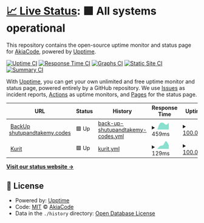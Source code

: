 # [📈 Live Status](https://status.kafu.dev): <!--live status--> **🟩 All systems operational**

This repository contains the open-source uptime monitor and status page for [AkiaCode](ko-fi.com/catry), powered by [Upptime](https://github.com/upptime/upptime).

[![Uptime CI](https://github.com/AkiaCode/status.kafu.dev/workflows/Uptime%20CI/badge.svg)](https://github.com/AkiaCode/status.kafu.dev/actions?query=workflow%3A%22Uptime+CI%22)
[![Response Time CI](https://github.com/AkiaCode/status.kafu.dev/workflows/Response%20Time%20CI/badge.svg)](https://github.com/AkiaCode/status.kafu.dev/actions?query=workflow%3A%22Response+Time+CI%22)
[![Graphs CI](https://github.com/AkiaCode/status.kafu.dev/workflows/Graphs%20CI/badge.svg)](https://github.com/AkiaCode/status.kafu.dev/actions?query=workflow%3A%22Graphs+CI%22)
[![Static Site CI](https://github.com/AkiaCode/status.kafu.dev/workflows/Static%20Site%20CI/badge.svg)](https://github.com/AkiaCode/status.kafu.dev/actions?query=workflow%3A%22Static+Site+CI%22)
[![Summary CI](https://github.com/AkiaCode/status.kafu.dev/workflows/Summary%20CI/badge.svg)](https://github.com/AkiaCode/status.kafu.dev/actions?query=workflow%3A%22Summary+CI%22)

With [Upptime](https://upptime.js.org), you can get your own unlimited and free uptime monitor and status page, powered entirely by a GitHub repository. We use [Issues](https://github.com/AkiaCode/status.kafu.dev/issues) as incident reports, [Actions](https://github.com/AkiaCode/status.kafu.dev/actions) as uptime monitors, and [Pages](https://status.kafu.dev) for the status page.

<!--start: status pages-->
<!-- This summary is generated by Upptime (https://github.com/upptime/upptime) -->
<!-- Do not edit this manually, your changes will be overwritten -->
<!-- prettier-ignore -->
| URL | Status | History | Response Time | Uptime |
| --- | ------ | ------- | ------------- | ------ |
| <img alt="" src="https://icons.duckduckgo.com/ip3/pmhbackup.kafu.dev.ico" height="13"> [BackUp shutupandtakemy.codes](https://pmhbackup.kafu.dev) | 🟩 Up | [back-up-shutupandtakemy-codes.yml](https://github.com/AkiaCode/status.kafu.dev/commits/HEAD/history/back-up-shutupandtakemy-codes.yml) | <details><summary><img alt="Response time graph" src="./graphs/back-up-shutupandtakemy-codes/response-time-week.png" height="20"> 459ms</summary><br><a href="https://status.kafu.dev/history/back-up-shutupandtakemy-codes"><img alt="Response time 459" src="https://img.shields.io/endpoint?url=https%3A%2F%2Fraw.githubusercontent.com%2FAkiaCode%2Fstatus.kafu.dev%2FHEAD%2Fapi%2Fback-up-shutupandtakemy-codes%2Fresponse-time.json"></a><br><a href="https://status.kafu.dev/history/back-up-shutupandtakemy-codes"><img alt="24-hour response time 401" src="https://img.shields.io/endpoint?url=https%3A%2F%2Fraw.githubusercontent.com%2FAkiaCode%2Fstatus.kafu.dev%2FHEAD%2Fapi%2Fback-up-shutupandtakemy-codes%2Fresponse-time-day.json"></a><br><a href="https://status.kafu.dev/history/back-up-shutupandtakemy-codes"><img alt="7-day response time 459" src="https://img.shields.io/endpoint?url=https%3A%2F%2Fraw.githubusercontent.com%2FAkiaCode%2Fstatus.kafu.dev%2FHEAD%2Fapi%2Fback-up-shutupandtakemy-codes%2Fresponse-time-week.json"></a><br><a href="https://status.kafu.dev/history/back-up-shutupandtakemy-codes"><img alt="30-day response time 459" src="https://img.shields.io/endpoint?url=https%3A%2F%2Fraw.githubusercontent.com%2FAkiaCode%2Fstatus.kafu.dev%2FHEAD%2Fapi%2Fback-up-shutupandtakemy-codes%2Fresponse-time-month.json"></a><br><a href="https://status.kafu.dev/history/back-up-shutupandtakemy-codes"><img alt="1-year response time 459" src="https://img.shields.io/endpoint?url=https%3A%2F%2Fraw.githubusercontent.com%2FAkiaCode%2Fstatus.kafu.dev%2FHEAD%2Fapi%2Fback-up-shutupandtakemy-codes%2Fresponse-time-year.json"></a></details> | <details><summary><a href="https://status.kafu.dev/history/back-up-shutupandtakemy-codes">100.00%</a></summary><a href="https://status.kafu.dev/history/back-up-shutupandtakemy-codes"><img alt="All-time uptime 100.00%" src="https://img.shields.io/endpoint?url=https%3A%2F%2Fraw.githubusercontent.com%2FAkiaCode%2Fstatus.kafu.dev%2FHEAD%2Fapi%2Fback-up-shutupandtakemy-codes%2Fuptime.json"></a><br><a href="https://status.kafu.dev/history/back-up-shutupandtakemy-codes"><img alt="24-hour uptime 100.00%" src="https://img.shields.io/endpoint?url=https%3A%2F%2Fraw.githubusercontent.com%2FAkiaCode%2Fstatus.kafu.dev%2FHEAD%2Fapi%2Fback-up-shutupandtakemy-codes%2Fuptime-day.json"></a><br><a href="https://status.kafu.dev/history/back-up-shutupandtakemy-codes"><img alt="7-day uptime 100.00%" src="https://img.shields.io/endpoint?url=https%3A%2F%2Fraw.githubusercontent.com%2FAkiaCode%2Fstatus.kafu.dev%2FHEAD%2Fapi%2Fback-up-shutupandtakemy-codes%2Fuptime-week.json"></a><br><a href="https://status.kafu.dev/history/back-up-shutupandtakemy-codes"><img alt="30-day uptime 100.00%" src="https://img.shields.io/endpoint?url=https%3A%2F%2Fraw.githubusercontent.com%2FAkiaCode%2Fstatus.kafu.dev%2FHEAD%2Fapi%2Fback-up-shutupandtakemy-codes%2Fuptime-month.json"></a><br><a href="https://status.kafu.dev/history/back-up-shutupandtakemy-codes"><img alt="1-year uptime 100.00%" src="https://img.shields.io/endpoint?url=https%3A%2F%2Fraw.githubusercontent.com%2FAkiaCode%2Fstatus.kafu.dev%2FHEAD%2Fapi%2Fback-up-shutupandtakemy-codes%2Fuptime-year.json"></a></details>
| <img alt="" src="https://icons.duckduckgo.com/ip3/kurit.kafu.dev.ico" height="13"> [Kurit](https://kurit.kafu.dev) | 🟩 Up | [kurit.yml](https://github.com/AkiaCode/status.kafu.dev/commits/HEAD/history/kurit.yml) | <details><summary><img alt="Response time graph" src="./graphs/kurit/response-time-week.png" height="20"> 129ms</summary><br><a href="https://status.kafu.dev/history/kurit"><img alt="Response time 129" src="https://img.shields.io/endpoint?url=https%3A%2F%2Fraw.githubusercontent.com%2FAkiaCode%2Fstatus.kafu.dev%2FHEAD%2Fapi%2Fkurit%2Fresponse-time.json"></a><br><a href="https://status.kafu.dev/history/kurit"><img alt="24-hour response time 180" src="https://img.shields.io/endpoint?url=https%3A%2F%2Fraw.githubusercontent.com%2FAkiaCode%2Fstatus.kafu.dev%2FHEAD%2Fapi%2Fkurit%2Fresponse-time-day.json"></a><br><a href="https://status.kafu.dev/history/kurit"><img alt="7-day response time 129" src="https://img.shields.io/endpoint?url=https%3A%2F%2Fraw.githubusercontent.com%2FAkiaCode%2Fstatus.kafu.dev%2FHEAD%2Fapi%2Fkurit%2Fresponse-time-week.json"></a><br><a href="https://status.kafu.dev/history/kurit"><img alt="30-day response time 129" src="https://img.shields.io/endpoint?url=https%3A%2F%2Fraw.githubusercontent.com%2FAkiaCode%2Fstatus.kafu.dev%2FHEAD%2Fapi%2Fkurit%2Fresponse-time-month.json"></a><br><a href="https://status.kafu.dev/history/kurit"><img alt="1-year response time 129" src="https://img.shields.io/endpoint?url=https%3A%2F%2Fraw.githubusercontent.com%2FAkiaCode%2Fstatus.kafu.dev%2FHEAD%2Fapi%2Fkurit%2Fresponse-time-year.json"></a></details> | <details><summary><a href="https://status.kafu.dev/history/kurit">100.00%</a></summary><a href="https://status.kafu.dev/history/kurit"><img alt="All-time uptime 100.00%" src="https://img.shields.io/endpoint?url=https%3A%2F%2Fraw.githubusercontent.com%2FAkiaCode%2Fstatus.kafu.dev%2FHEAD%2Fapi%2Fkurit%2Fuptime.json"></a><br><a href="https://status.kafu.dev/history/kurit"><img alt="24-hour uptime 100.00%" src="https://img.shields.io/endpoint?url=https%3A%2F%2Fraw.githubusercontent.com%2FAkiaCode%2Fstatus.kafu.dev%2FHEAD%2Fapi%2Fkurit%2Fuptime-day.json"></a><br><a href="https://status.kafu.dev/history/kurit"><img alt="7-day uptime 100.00%" src="https://img.shields.io/endpoint?url=https%3A%2F%2Fraw.githubusercontent.com%2FAkiaCode%2Fstatus.kafu.dev%2FHEAD%2Fapi%2Fkurit%2Fuptime-week.json"></a><br><a href="https://status.kafu.dev/history/kurit"><img alt="30-day uptime 100.00%" src="https://img.shields.io/endpoint?url=https%3A%2F%2Fraw.githubusercontent.com%2FAkiaCode%2Fstatus.kafu.dev%2FHEAD%2Fapi%2Fkurit%2Fuptime-month.json"></a><br><a href="https://status.kafu.dev/history/kurit"><img alt="1-year uptime 100.00%" src="https://img.shields.io/endpoint?url=https%3A%2F%2Fraw.githubusercontent.com%2FAkiaCode%2Fstatus.kafu.dev%2FHEAD%2Fapi%2Fkurit%2Fuptime-year.json"></a></details>

<!--end: status pages-->

[**Visit our status website →**](https://status.kafu.dev)

## 📄 License

- Powered by: [Upptime](https://github.com/upptime/upptime)
- Code: [MIT](./LICENSE) © [AkiaCode](ko-fi.com/catry)
- Data in the `./history` directory: [Open Database License](https://opendatacommons.org/licenses/odbl/1-0/)

